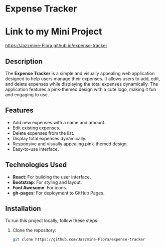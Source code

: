 # Expense Tracker

# Link to my Mini Project

https://Jazzmine-Flora.github.io/expense-tracker

## Description

The **Expense Tracker** is a simple and visually appealing web application designed to help users manage their expenses. It allows users to add, edit, and delete expenses while displaying the total expenses dynamically. The application features a pink-themed design with a cute logo, making it fun and engaging to use.

## Features

- Add new expenses with a name and amount.
- Edit existing expenses.
- Delete expenses from the list.
- Display total expenses dynamically.
- Responsive and visually appealing pink-themed design.
- Easy-to-use interface.

## Technologies Used

- **React**: For building the user interface.
- **Bootstrap**: For styling and layout.
- **Font Awesome**: For icons.
- **gh-pages**: For deployment to GitHub Pages.

## Installation

To run this project locally, follow these steps:

1. Clone the repository:
   ```bash
   git clone https://github.com/Jazzmine-Flora/expense-tracker
   ```
